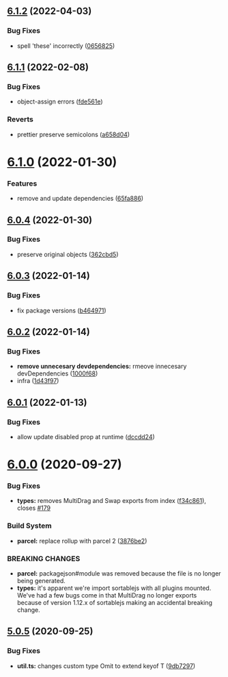 ## [6.1.2](https://github.com/SortableJS/react-sortablejs/compare/v6.1.1...v6.1.2) (2022-04-03)


### Bug Fixes

* spell 'these' incorrectly ([0656825](https://github.com/SortableJS/react-sortablejs/commit/06568255f25e99a85952950c1d5cf7ce10451924))

## [6.1.1](https://github.com/SortableJS/react-sortablejs/compare/v6.1.0...v6.1.1) (2022-02-08)


### Bug Fixes

* object-assign errors ([fde561e](https://github.com/SortableJS/react-sortablejs/commit/fde561e0b730dc7f7a664a48277b117e841c613a))


### Reverts

* prettier preserve semicolons ([a658d04](https://github.com/SortableJS/react-sortablejs/commit/a658d04e53e48f05ebdcbb3a137283899f277a78))

# [6.1.0](https://github.com/SortableJS/react-sortablejs/compare/v6.0.4...v6.1.0) (2022-01-30)


### Features

* remove and update dependencies ([65fa886](https://github.com/SortableJS/react-sortablejs/commit/65fa886f5ddc9dc06793c95b0591ed5ac101ccd6))

## [6.0.4](https://github.com/SortableJS/react-sortablejs/compare/v6.0.3...v6.0.4) (2022-01-30)


### Bug Fixes

* preserve original objects ([362cbd5](https://github.com/SortableJS/react-sortablejs/commit/362cbd57e75e02f12eff12925f7ec346a20721d9))

## [6.0.3](https://github.com/SortableJS/react-sortablejs/compare/v6.0.2...v6.0.3) (2022-01-14)


### Bug Fixes

* fix package versions ([b464971](https://github.com/SortableJS/react-sortablejs/commit/b464971d0c530c6c5fa764da13b610b3507f6378))

## [6.0.2](https://github.com/SortableJS/react-sortablejs/compare/v6.0.1...v6.0.2) (2022-01-14)


### Bug Fixes

* **remove unnecesary devdependencies:** rmeove innecesary devDependencies ([1000f68](https://github.com/SortableJS/react-sortablejs/commit/1000f68f5f6b62d04798e746bfd8eda8ddbf247c))
* infra ([1d43f97](https://github.com/SortableJS/react-sortablejs/commit/1d43f97af5c9e8278fe9367f72e7f2a5b213bbba))

## [6.0.1](https://github.com/SortableJS/react-sortablejs/compare/v6.0.0...v6.0.1) (2022-01-13)


### Bug Fixes

* allow update disabled prop at runtime ([dccdd24](https://github.com/SortableJS/react-sortablejs/commit/dccdd2476790ea795dcbc5fc39ce27abebebbd35))

# [6.0.0](https://github.com/SortableJS/react-sortablejs/compare/v5.0.5...v6.0.0) (2020-09-27)


### Bug Fixes

* **types:** removes MultiDrag and Swap exports from index ([f34c861](https://github.com/SortableJS/react-sortablejs/commit/f34c861ce922b230918238805bf72af59b7910c1)), closes [#179](https://github.com/SortableJS/react-sortablejs/issues/179)


### Build System

* **parcel:** replace rollup with parcel 2 ([3876be2](https://github.com/SortableJS/react-sortablejs/commit/3876be245ae074962d28ca64a1d00eb70131afaa))


### BREAKING CHANGES

* **parcel:** packagejson#module was removed because the file is no longer being generated.
* **types:** it's apparent we're import sortablejs with all plugins mounted. We've had a few
bugs come in that MultiDrag no longer exports because of version 1.12.x of sortablejs making an
accidental breaking change.

## [5.0.5](https://github.com/SortableJS/react-sortablejs/compare/v5.0.4...v5.0.5) (2020-09-25)


### Bug Fixes

* **util.ts:** changes custom type Omit to extend keyof T ([9db7297](https://github.com/SortableJS/react-sortablejs/commit/9db7297ecb2985122dc431a6df869833d440d861))
